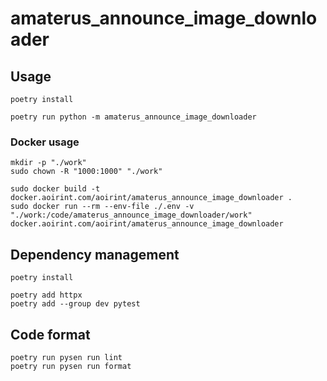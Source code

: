# amaterus_announce_image_downloader

## Usage

```shell
poetry install

poetry run python -m amaterus_announce_image_downloader
```

### Docker usage

```shell
mkdir -p "./work"
sudo chown -R "1000:1000" "./work"

sudo docker build -t docker.aoirint.com/aoirint/amaterus_announce_image_downloader .
sudo docker run --rm --env-file ./.env -v "./work:/code/amaterus_announce_image_downloader/work" docker.aoirint.com/aoirint/amaterus_announce_image_downloader
```

## Dependency management

```shell
poetry install

poetry add httpx
poetry add --group dev pytest
```

## Code format

```shell
poetry run pysen run lint
poetry run pysen run format
```
